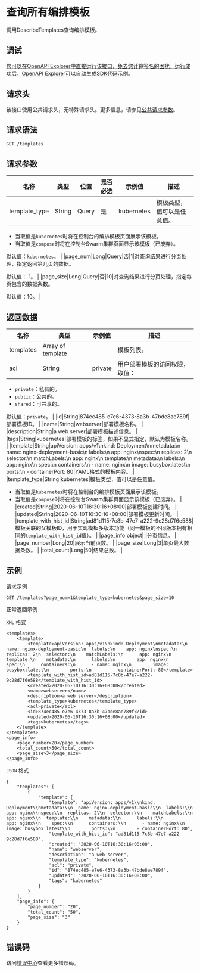 # 查询所有编排模板

调用DescribeTemplates查询编排模板。

## 调试

[您可以在OpenAPI Explorer中直接运行该接口，免去您计算签名的困扰。运行成功后，OpenAPI Explorer可以自动生成SDK代码示例。](https://api.aliyun.com/#product=CS&api=DescribeTemplates&type=ROA&version=2015-12-15)

## 请求头

该接口使用公共请求头，无特殊请求头。更多信息，请参见[公共请求参数](~~167755~~)。

## 请求语法

```
GET /templates 
```

## 请求参数

|名称|类型|位置|是否必选|示例值|描述|
|--|--|--|----|---|--|
|template\_type|String|Query|是|kubernetes|模板类型，值可以是任意值。

 -   当取值是`kubernetes`时将在控制台的编排模板页面展示该模板。
-   当取值是`compose`时将在控制台Swarm集群页面显示该模板（已废弃）。

 默认值：`kubernetes`。 |
|page\_num|Long|Query|否|1|对查询结果进行分页处理，指定返回第几页的数据。

 默认值： 1。 |
|page\_size|Long|Query|否|10|对查询结果进行分页处理，指定每页包含的数据条数。

 默认值：10。 |

## 返回数据

|名称|类型|示例值|描述|
|--|--|---|--|
|templates|Array of template| |模板列表。 |
|acl|String|private|用户部署模板的访问权限，取值：

 -   `private`：私有的。
-   `public`：公共的。
-   `shared`：可共享的。

 默认值：`private`。 |
|id|String|874ec485-e7e6-4373-8a3b-47bde8ae789f|部署模板ID。 |
|name|String|webserver|部署模板名称。 |
|description|String|a web server|部署模板描述信息。 |
|tags|String|kubernetes|部署模板的标签，如果不显式指定，默认为模板名称。 |
|template|String|apiVersion: apps/v1\\nkind: Deployment\\nmetadata:\\n name: nginx-deployment-basic\\n labels:\\n app: nginx\\nspec:\\n replicas: 2\\n selector:\\n matchLabels:\\n app: nginx\\n template:\\n metadata:\\n labels:\\n app: nginx\\n spec:\\n containers:\\n - name: nginx\\n image: busybox:latest\\n ports:\\n - containerPort: 80|YAML格式的模板内容。 |
|template\_type|String|kubernetes|模板类型，值可以是任意值。

 -   当取值是`kubernetes`时将在控制台的编排模板页面展示该模板。
-   当取值是`compose`时将在控制台Swarm集群页面显示该模板（已废弃）。 |
|created|String|2020-06-10T16:30:16+08:00|部署模板创建时间。 |
|updated|String|2020-06-10T16:30:16+08:00|部署模板更新时间。 |
|template\_with\_hist\_id|String|ad81d115-7c8b-47e7-a222-9c28d7f6e588|模板关联的父模板ID，用于实现模板多版本功能（同一模板的不同版本拥有相同的`template_with_hist_id`值）。 |
|page\_info|object| |分页信息。 |
|page\_number|Long|20|展示当前页数。 |
|page\_size|Long|3|单页最大数据条数。 |
|total\_count|Long|50|结果总数。 |

## 示例

请求示例

```
GET /templates?page_num=1&template_type=kubernetes&page_size=10
```

正常返回示例

`XML` 格式

```
<templates>
    <template>
        <template>apiVersion: apps/v1\nkind: Deployment\nmetadata:\n  name: nginx-deployment-basic\n  labels:\n    app: nginx\nspec:\n  replicas: 2\n  selector:\n    matchLabels:\n      app: nginx\n  template:\n    metadata:\n      labels:\n        app: nginx\n    spec:\n      containers:\n      - name: nginx\n        image: busybox:latest\n        ports:\n        - containerPort: 80</template>
        <template_with_hist_id>ad81d115-7c8b-47e7-a222-9c28d7f6e588</template_with_hist_id>
        <created>2020-06-10T16:30:16+08:00</created>
        <name>webserver</name>
        <description>a web server</description>
        <template_type>kubernetes</template_type>
        <acl>private</acl>
        <id>874ec485-e7e6-4373-8a3b-47bde8ae789f</id>
        <updated>2020-06-10T16:30:16+08:00</updated>
        <tags>kubernetes</tags>
    </template>
</templates>
<page_info>
    <page_number>20</page_number>
    <total_count>50</total_count>
    <page_size>3</page_size>
</page_info>
```

`JSON` 格式

```
{
    "templates": [
        {
            "template": {
                "template": "apiVersion: apps/v1\\nkind: Deployment\\nmetadata:\\n  name: nginx-deployment-basic\\n  labels:\\n    app: nginx\\nspec:\\n  replicas: 2\\n  selector:\\n    matchLabels:\\n      app: nginx\\n  template:\\n    metadata:\\n      labels:\\n        app: nginx\\n    spec:\\n      containers:\\n      - name: nginx\\n        image: busybox:latest\\n        ports:\\n        - containerPort: 80",
                "template_with_hist_id": "ad81d115-7c8b-47e7-a222-9c28d7f6e588",
                "created": "2020-06-10T16:30:16+08:00",
                "name": "webserver",
                "description": "a web server",
                "template_type": "kubernetes",
                "acl": "private",
                "id": "874ec485-e7e6-4373-8a3b-47bde8ae789f",
                "updated": "2020-06-10T16:30:16+08:00",
                "tags": "kubernetes"
            }
        }
    ],
    "page_info": {
        "page_number": "20",
        "total_count": "50",
        "page_size": "3"
    }
}
```

## 错误码

访问[错误中心](https://error-center.aliyun.com/status/product/CS)查看更多错误码。

